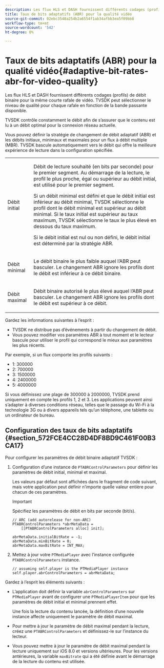 ```yaml
---
description: Les flux HLS et DASH fournissent différents codages (profils) de débit binaire pour la même courte rafale de vidéo. TVSDK peut sélectionner le niveau de qualité pour chaque rafale en fonction de la bande passante disponible.
title: Taux de bits adaptatifs (ABR) pour la qualité vidéo
source-git-commit: 02ebc3548a254b2a6554f1ab34afbb3ea5f09bb8
workflow-type: tm+mt
source-wordcount: '542'
ht-degree: 0%

---
```


# Taux de bits adaptatifs (ABR) pour la qualité vidéo{#adaptive-bit-rates-abr-for-video-quality}

Les flux HLS et DASH fournissent différents codages (profils) de débit binaire pour la même courte rafale de vidéo. TVSDK peut sélectionner le niveau de qualité pour chaque rafale en fonction de la bande passante disponible.

TVSDK contrôle constamment le débit afin de s’assurer que le contenu est lu à un débit optimal pour la connexion réseau actuelle.

Vous pouvez définir la stratégie de changement de débit adaptatif (ABR) et les débits initiaux, minimaux et maximales pour un flux à débit multiple (MBR). TVSDK bascule automatiquement vers le débit qui offre la meilleure expérience de lecture dans la configuration spécifiée.

<table id="table_AF838E082235406AA359BF1C1A77F85F"> 
 <tbody> 
  <tr> 
   <td colname="col01"> Débit initial </td> 
   <td colname="col2"> <p>Débit de lecture souhaité (en bits par seconde) pour le premier segment. Au démarrage de la lecture, le profil le plus proche, égal ou supérieur au débit initial, est utilisé pour le premier segment. </p> <p> Si un débit minimal est défini et que le débit initial est inférieur au débit minimal, TVSDK sélectionne le profil dont le débit minimal est supérieur au débit minimal. Si le taux initial est supérieur au taux maximum, TVSDK sélectionne le taux le plus élevé en dessous du taux maximum. </p> <p>Si le débit initial est nul ou non défini, le débit initial est déterminé par la stratégie ABR. </p> </td> 
  </tr> 
  <tr> 
   <td colname="col01"> Débit minimal </td> 
   <td colname="col2"> <p>Le débit binaire le plus faible auquel l’ABR peut basculer. Le changement ABR ignore les profils dont le débit est inférieur à ce débit binaire. </p> </td> 
  </tr> 
  <tr> 
   <td colname="col01"> Débit maximal </td> 
   <td colname="col2"> <p>Débit binaire autorisé le plus élevé auquel l’ABR peut basculer. Le changement ABR ignore les profils dont le débit est supérieur à ce débit. </p> </td> 
  </tr> 
 </tbody> 
</table>

Gardez les informations suivantes à l’esprit :

* TVSDK ne distribue pas d’événements à partir du changement de débit.
* Vous pouvez modifier vos paramètres ABR à tout moment et le lecteur bascule pour utiliser le profil qui correspond le mieux aux paramètres les plus récents.

Par exemple, si un flux comporte les profils suivants :

* 1: 300000
* 2: 700000
* 3: 1500000
* 4: 2400000
* 5: 4000000

Si vous définissez une plage de 300000 à 2000000, TVSDK prend uniquement en compte les profils 1, 2 et 3. Les applications peuvent ainsi s’adapter à diverses conditions réseau, telles que le passage du Wi-Fi à la technologie 3G ou à divers appareils tels qu’un téléphone, une tablette ou un ordinateur de bureau.

## Configuration des taux de bits adaptatifs {#section_572FCE4CC28D4DF8BD9C461F00B3CA17}

Pour configurer les paramètres de débit binaire adaptatif TVSDK :

1. Configuration d’une instance de `PTABRControlParameters` pour définir les paramètres de débit initial, minimal et maximal.

   Les valeurs par défaut sont affichées dans le fragment de code suivant, mais votre application peut définir n’importe quelle valeur entière pour chacun de ces paramètres.

   >[!IMPORTANT]
   >
   >Spécifiez les paramètres de débit en bits par seconde (bit/s).

   ```
   // ARC (add autorelease for non-ARC) 
   PTABRControlParameters *abrMetaData =  
       [[PTABRControlParameters alloc] init];  
   
   abrMetaData.initialBitRate = -1; 
   abrMetaData.minBitRate = 0; 
   abrMetaData.maxBitRate = INT_MAX;
   ```

1. Mettez à jour votre `PTMediaPlayer` avec l’instance configurée `PTABRControlParameters` instance.

   ```
   // assuming self.player is the PTMediaPlayer instance 
   self.player.abrControlParameters = abrMetaData;
   ```

Gardez à l’esprit les éléments suivants :

* L’application doit définir la variable `abrControlParameters` sur `PTMediaPlayer` avant de configurer une `PTMediaPlayerItem` pour que les paramètres de débit initial et minimal prennent effet.

  Une fois la lecture du contenu lancée, la définition d’une nouvelle instance affecte uniquement le paramètre de débit maximal.

* Pour mettre à jour le paramètre de débit maximal pendant la lecture, créez une `PTABRControlParameters` et définissez-le sur l’instance du lecteur.
* Vous pouvez mettre à jour le paramètre de débit maximal pendant la lecture uniquement sur iOS 8.0 et versions ultérieures. Pour les versions antérieures, la variable `maxBitrate` qui a été définie avant le démarrage de la lecture du contenu est utilisée.

